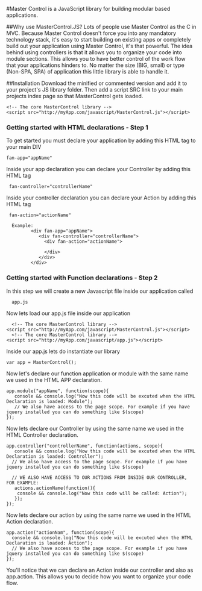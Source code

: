 #Master Control is a JavaScript library for building modular based applications.

##Why use MasterControl.JS?
Lots of people use Master Control as the C in MVC. Because Master Control doesn't force you into any mandatory technology stack, it's easy to start building on existing apps or completely build out your application using Master Control, it's that powerful. The idea behind using controllers is that it allows you to organize your code into module sections. This allows you to have better control of the work flow that your applications hinders to. No matter the size (BIG, small) or type (Non-SPA, SPA) of application this little library is able to handle it.

##Installation
Download the minified or commented version and add it to your project's JS library folder. Then add a script SRC link to your main   projects index page so that MasterControl gets loaded.
 ```
 <!-- The core MasterControl library -->
 <script src="http://myApp.com/javascript/MasterControl.js"></script>
 ```
### Getting started with HTML declarations - Step 1
 To get started you must declare your application by adding this HTML tag to your main DIV
   ```
   fan-app="appName"
   ```
 Inside your app declaration you can declare your Controller by adding this HTML tag
 ```
  fan-controller="controllerName"
  ```
 Inside your controller declaration you can declare your Action by adding this HTML tag
 
 ```
  fan-action="actionName"
  ```
  
 ``` 
   Example:
          <div fan-app="appName">
             <div fan-controller="controllerName">
               <div fan-action="actionName">
               
               </div>
             </div>
          </div>
 ```
 
### Getting started with Function declarations - Step 2
 In this step we will create a new Javascript file inside our application called
  ```
    app.js
  ```
 Now lets load our app.js file inside our application
  ```
    <!-- The core MasterControl library -->
  <script src="http://myApp.com/javascript/MasterControl.js"></script>
    <!-- The core MasterControl library -->
  <script src="http://myApp.com/javascript/app.js"></script>
  ```
 Inside our app.js lets do instantiate our library
  ```
  var app = MasterControl();
  ```
 Now let's declare our function application or module with the same name we used in the HTML APP declaration.
  ```
  app.module("appName", function(scope){
     console && console.log("Now this code will be excuted when the HTML Declaration is loaded: Module");
     // We also have access to the page scope. For example if you have jquery installed you can do something like $(scope)
  });
 ```
 Now lets declare our Controller by using the same name we used in the HTML Controller declaration.
   ```
   app.controller("controllerName", function(actions, scope){
      console && console.log("Now this code will be excuted when the HTML Declaration is loaded: Controller");
     // We also have access to the page scope. For example if you have jquery installed you can do something like $(scope)
     
     // WE ALSO HAVE ACCESS TO OUR ACTIONS FROM INSIDE OUR CONTROLLER, FOR EXAMPLE: 
      actions.actionName(function(){
       console && console.log("Now this code will be called: Action");
      });
  });
 ```
 Now lets declare our action by using the same name we used in the HTML Action declaration.
   ```
   app.action("actionNam", function(scope){
     console && console.log("Now this code will be excuted when the HTML Declaration is loaded: Action");
     // We also have access to the page scope. For example if you have jquery installed you can do something like $(scope)
  });
 ```
 You'll notice that we can declare an Action inside our controller and also as app.action. This allows you to decide how you want to organize your code flow. 
  
